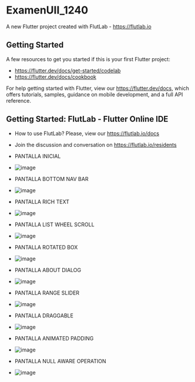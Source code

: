 # ExamenUII_1240

A new Flutter project created with FlutLab - https://flutlab.io

## Getting Started

A few resources to get you started if this is your first Flutter project:

- https://flutter.dev/docs/get-started/codelab
- https://flutter.dev/docs/cookbook

For help getting started with Flutter, view our
https://flutter.dev/docs, which offers tutorials,
samples, guidance on mobile development, and a full API reference.

## Getting Started: FlutLab - Flutter Online IDE

- How to use FlutLab? Please, view our https://flutlab.io/docs
- Join the discussion and conversation on https://flutlab.io/residents

- PANTALLA INICIAL
- ![image](https://github.com/user-attachments/assets/188dae10-c342-47ee-9342-1a3f6bc9429f)

- PANTALLA BOTTOM NAV BAR
- ![image](https://github.com/user-attachments/assets/8950267f-7ce1-4e03-967a-ac3e38fdc90d)

- PANTALLA RICH TEXT
- ![image](https://github.com/user-attachments/assets/a011735e-8d0d-418c-adfc-cf64172cfaae)

- PANTALLA LIST WHEEL SCROLL
- ![image](https://github.com/user-attachments/assets/4c97aa4c-ad8d-40e8-b7a8-a15d2b1e2ede)

- PANTALLA ROTATED BOX
- ![image](https://github.com/user-attachments/assets/5cb6f6fe-c01e-4ee9-91fd-9ac984a6bebb)

- PANTALLA ABOUT DIALOG
- ![image](https://github.com/user-attachments/assets/27b90925-e15c-4150-911d-d394858b08ea)

- PANTALLA RANGE SLIDER
- ![image](https://github.com/user-attachments/assets/ff8e07fa-1560-43a5-abf8-d0acc4da9a28)

- PANTALLA DRAGGABLE
- ![image](https://github.com/user-attachments/assets/c423fe2a-90d6-4c1c-a8de-d3710b8dca5e)

- PANTALLA ANIMATED PADDING
- ![image](https://github.com/user-attachments/assets/e25fb949-1472-49f0-916e-14dcc691019f)


- PANTALLA NULL AWARE OPERATION
- ![image](https://github.com/user-attachments/assets/bc65cd48-958c-4d04-922f-1ee9e482d405)









